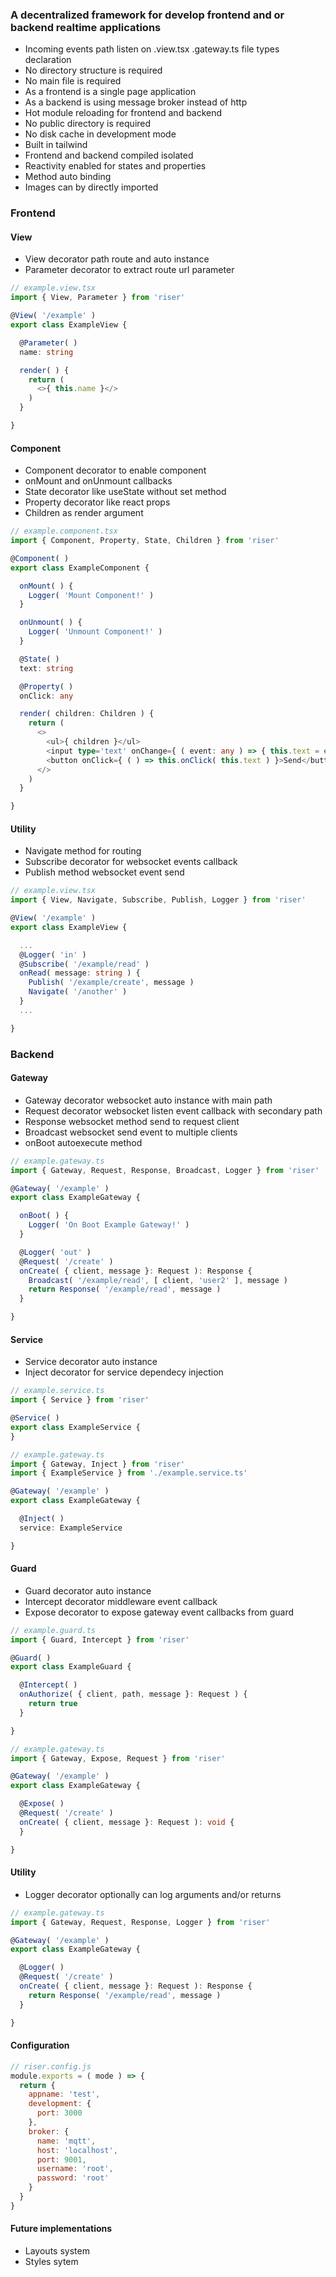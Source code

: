 ### A decentralized framework for develop frontend and or backend realtime applications
- Incoming events path listen on .view.tsx .gateway.ts file types declaration
- No directory structure is required
- No main file is required
- As a frontend is a single page application
- As a backend is using message broker instead of http
- Hot module reloading for frontend and backend
- No public directory is required
- No disk cache in development mode
- Built in tailwind
- Frontend and backend compiled isolated
- Reactivity enabled for states and properties
- Method auto binding
- Images can by directly imported

### Frontend
#### View
- View decorator path route and auto instance
- Parameter decorator to extract route url parameter

```typescript
// example.view.tsx
import { View, Parameter } from 'riser'

@View( '/example' )
export class ExampleView {

  @Parameter( )
  name: string

  render( ) {
    return (
      <>{ this.name }</>
    )
  }

}
```

#### Component
- Component decorator to enable component
- onMount and onUnmount callbacks
- State decorator like useState without set method
- Property decorator like react props
- Children as render argument

```typescript
// example.component.tsx
import { Component, Property, State, Children } from 'riser'

@Component( )
export class ExampleComponent {

  onMount( ) {
    Logger( 'Mount Component!' )
  }

  onUnmount( ) {
    Logger( 'Unmount Component!' )
  }

  @State( )
  text: string

  @Property( )
  onClick: any

  render( children: Children ) {
    return (
      <>
        <ul>{ children }</ul>
        <input type='text' onChange={ ( event: any ) => { this.text = event.target.value } }/>
        <button onClick={ ( ) => this.onClick( this.text ) }>Send</button>
      </>
    )
  }

}
```

#### Utility
- Navigate method for routing
- Subscribe decorator for websocket events callback
- Publish method websocket event send

```typescript
// example.view.tsx
import { View, Navigate, Subscribe, Publish, Logger } from 'riser'

@View( '/example' )
export class ExampleView {

  ...
  @Logger( 'in' )
  @Subscribe( '/example/read' )
  onRead( message: string ) {
    Publish( '/example/create', message )
    Navigate( '/another' )
  }
  ...

}
```

### Backend
#### Gateway
- Gateway decorator websocket auto instance with main path
- Request decorator websocket listen event callback with secondary path
- Response websocket method send to request client
- Broadcast websocket send event to multiple clients
- onBoot autoexecute method

```typescript
// example.gateway.ts
import { Gateway, Request, Response, Broadcast, Logger } from 'riser'

@Gateway( '/example' )
export class ExampleGateway {

  onBoot( ) {
    Logger( 'On Boot Example Gateway!' )
  }

  @Logger( 'out' )
  @Request( '/create' )
  onCreate( { client, message }: Request ): Response {
    Broadcast( '/example/read', [ client, 'user2' ], message )
    return Response( '/example/read', message )
  }

}
```

#### Service
- Service decorator auto instance
- Inject decorator for service dependecy injection

```typescript
// example.service.ts
import { Service } from 'riser'

@Service( )
export class ExampleService {
}

// example.gateway.ts
import { Gateway, Inject } from 'riser'
import { ExampleService } from './example.service.ts'

@Gateway( '/example' )
export class ExampleGateway {

  @Inject( )
  service: ExampleService

}
```

#### Guard
- Guard decorator auto instance
- Intercept decorator middleware event callback
- Expose decorator to expose gateway event callbacks from guard


```typescript
// example.guard.ts
import { Guard, Intercept } from 'riser'

@Guard( )
export class ExampleGuard {

  @Intercept( )
  onAuthorize( { client, path, message }: Request ) {
    return true
  }

}

// example.gateway.ts
import { Gateway, Expose, Request } from 'riser'

@Gateway( '/example' )
export class ExampleGateway {

  @Expose( )
  @Request( '/create' )
  onCreate( { client, message }: Request ): void {
  }

}
```

#### Utility
- Logger decorator optionally can log arguments and/or returns

```typescript
// example.gateway.ts
import { Gateway, Request, Response, Logger } from 'riser'

@Gateway( '/example' )
export class ExampleGateway {

  @Logger( )
  @Request( '/create' )
  onCreate( { client, message }: Request ): Response {
    return Response( '/example/read', message )
  }

}
```

#### Configuration

```js
// riser.config.js
module.exports = ( mode ) => {
  return {
    appname: 'test',
    development: {
      port: 3000
    },
    broker: {
      name: 'mqtt',
      host: 'localhost',
      port: 9001,
      username: 'root',
      password: 'root'
    }
  }
}
```

#### Future implementations
- Layouts system
- Styles sytem
